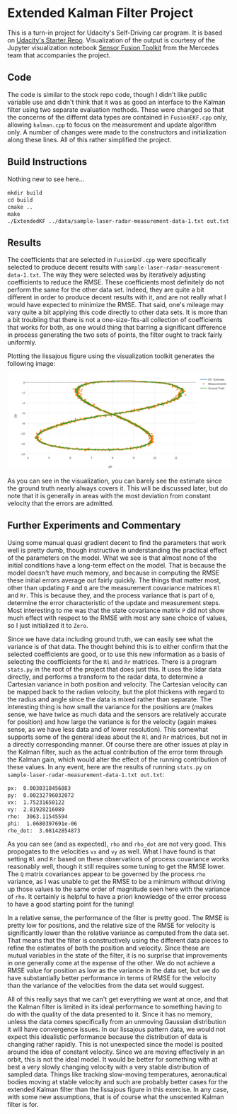 # Extended Kalman Filter Project

This is a turn-in project for Udacity's Self-Driving car program.  It 
is based on [Udacity's Starter Repo](https://github.com/udacity/CarND-Extended-Kalman-Filter-Project).
Visualization of the output is courtesy of the Jupyter visualization notebook 
[Sensor Fusion Toolkit](https://github.com/udacity/CarND-Mercedes-SF-Utilities) from the 
Mercedes team that accompanies the project.



## Code

The code is similar to the stock repo code, though I didn't like public variable
use and didn't think that it was as good an interface to the Kalman filter using 
two separate evaluation methods.  These were changed so that the concerns of the 
differnt data types are contained in `FusionEKF.cpp` only, allowing `kalman.cpp` 
to focus on the measurement and update algorithm only.  A number of changes were 
made to the constructors and initialization along these lines.  All of this 
rather simplified the project.



## Build Instructions

Nothing new to see here...

```
mkdir build
cd build
cmake ..
make
./ExtendedKF ../data/sample-laser-radar-measurement-data-1.txt out.txt
```



## Results

The coefficients that are selected in `FusionEKF.cpp` were specifically selected to produce
decent results with `sample-laser-radar-measurement-data-1.txt`.  The way they were selected 
was by iteratively adjusting coefficients to reduce the RMSE.  These coefficients most 
definitely do not perform the same for the other data set.  Indeed, they are quite a bit different
in order to produce decent results with it, and are not really what I would have expected to 
minimize the RMSE.  That said, one's mileage may vary quite a bit applying this code directly to 
other data sets.  It is more than a bit troubling that there is not a one-size-fits-all collection 
of coefficients that works for both, as one would thing that barring a significant difference 
in process generating the two sets of points, the filter ought to track fairly uniformly.

Plotting the lissajous figure using the visualization toolkit generates the following image:

![Visualization](visualization.jpg)

As you can see in the visualization, you can barely see the estimate since the ground truth nearly 
always covers it.  This will be discussed later, but do note that it is generally in areas 
with the most deviation from constant velocity that the errors are admitted.



## Further Experiments and Commentary

Using some manual quasi gradient decent to find the parameters that work well is pretty dumb, 
though instructive in understanding the practical effect of the parameters on the model.  What we
see is that almost none of the initial conditions have a long-term effect on the model.  That is
because the model doesn't have much memory, and because in computing the RMSE these initial errors 
average out fairly quickly.  The things that matter most, other than updating `F` and `Q` are the
measurement covariance matrices `Rl` and `Rr`.  This is because they, and the process variance that
is part of `Q`, determine the error characteristic of the update and measurement steps.  Most interesting
to me was that the state covariance matrix `P` did not show much effect with respect to the RMSE with
most any sane choice of values, so I just initialized it to `Zero`.

Since we have data including ground truth, we can easily see what the variance is of that data.  The
thought behind this is to either confirm that the selected coefficients are good, or to use this
new information as a basis of selecting the coefficients for the `Rl` and `Rr` matrices.  There is a 
program `stats.py` in the root of the project that does just this.  It uses the lidar data directly,
and performs a transform to the radar data, to determine a Cartesian variance in both position
and velocity.  The Cartesian velocity can be mapped back to the radian velocity, but the plot thickens
with regard to the radius and angle since the data is mixed rather than separate.  The interesting thing
is how small the variance for the positions are (makes sense, we have twice as much data and the sensors
are relatively accurate for position) and how large the variance is for the velocity (again makes sense,
as we have less data and of lower resolution).  This somewhat supports some of the general ideas about
the `Rl` and `Rr` matrices, but not in a directly corresponding manner.  Of course there are other
issues at play in the Kalman filter, such as the actual contribution of the error term through 
the Kalman gain, which would alter the effect of the running contribution of these values.  In any event,
here are the results of running `stats.py` on `sample-laser-radar-measurement-data-1.txt out.txt`:

```
px:  0.0030318456883
py:  0.00232796032072
vx:  1.75231650122
vy:  2.81928216089
rho:  3063.11545594
phi:  1.0680397691e-06
rho_dot:  3.08142854873

```

As you can see (and as expected), `rho` and `rho_dot` are not very good.  This propogates to the 
velocities `vx` and `vy` as well.  What I have found is that setting `Rl` and `Rr` based on these 
observations of process covariance works reasonably well, though it still requires some tuning to get 
the RMSE lower.  The `Q` matrix covariances appear to be governed by the process `rho` variance, as I
was unable to get the RMSE to be a minimum without driving up those values to the same order of magnitude
seen here with the variance of `rho`.  It certainly is helpful to have a priori knowledge of the 
error process to have a good starting point for the tuning!

In a relative sense, the performance of the filter is pretty good.  The RMSE is pretty low 
for positions, and the relative size of the RMSE for velocity is significantly lower than
the relative variance as computed from the data set.  That means that the filter is constructively
using the different data pieces to refine the estimates of both the position and velocity.  Since these
are mutual variables in the state of the filter, it is no surprise that improvements in one
generally come at the expense of the other.  We do not achieve a RMSE value for position as low as 
the variance in the data set, but we do have substantially better performance in terms of RMSE for
the velocity than the variance of the velocities from the data set would suggest. 

All of this really says that we can't get everything we want at once, and that the Kalman filter is 
limited in its ideal performance to something having to do with the quality of the data presented to 
it.  Since it has no memory, unless the data comes specifically from an unmoving Gaussian distribution
it will have convergence issues.  In our lissajous pattern data, we would not expect this idealistic
performance because the distribution of data is changing rather rapidly.  This is not unexpected 
since the model is posited around the idea of constant velocity.  Since we are moving effectively in
an orbit, this is not the ideal model.  It would be better for something with at best a very slowly
changing velocity with a very stable distribution of sampled data.  Things like tracking slow-moving
temperatures, aeronautical bodies moving at stable velocity and such are probably better cases for the 
extended Kalman filter than the lissajous figure in this exercise.  In any case, with some new 
assumptions, that is of course what the unscented Kalman filter is for.  
